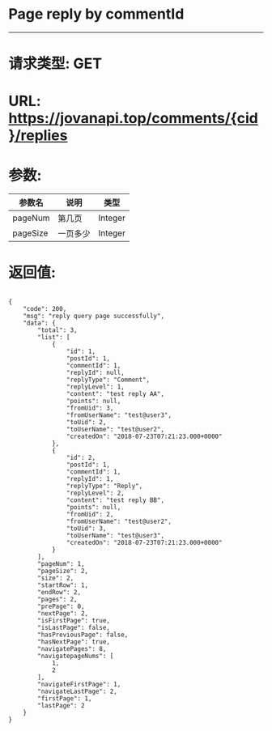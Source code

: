 # Page reply by commentId
---
# 请求类型: GET
# URL: https://jovanapi.top/comments/{cid}/replies
# 参数:
参数名 | 说明                   | 类型
----- |----------------------- | ----
pageNum | 第几页   | Integer
pageSize  | 一页多少        | Integer
# 返回值:
<pre><code>
{
    "code": 200,
    "msg": "reply query page successfully",
    "data": {
        "total": 3,
        "list": [
            {
                "id": 1,
                "postId": 1,
                "commentId": 1,
                "replyId": null,
                "replyType": "Comment",
                "replyLevel": 1,
                "content": "test reply AA",
                "points": null,
                "fromUid": 3,
                "fromUserName": "test@user3",
                "toUid": 2,
                "toUserName": "test@user2",
                "createdOn": "2018-07-23T07:21:23.000+0000"
            },
            {
                "id": 2,
                "postId": 1,
                "commentId": 1,
                "replyId": 1,
                "replyType": "Reply",
                "replyLevel": 2,
                "content": "test reply BB",
                "points": null,
                "fromUid": 2,
                "fromUserName": "test@user2",
                "toUid": 3,
                "toUserName": "test@user3",
                "createdOn": "2018-07-23T07:21:23.000+0000"
            }
        ],
        "pageNum": 1,
        "pageSize": 2,
        "size": 2,
        "startRow": 1,
        "endRow": 2,
        "pages": 2,
        "prePage": 0,
        "nextPage": 2,
        "isFirstPage": true,
        "isLastPage": false,
        "hasPreviousPage": false,
        "hasNextPage": true,
        "navigatePages": 8,
        "navigatepageNums": [
            1,
            2
        ],
        "navigateFirstPage": 1,
        "navigateLastPage": 2,
        "firstPage": 1,
        "lastPage": 2
    }
}
</code></pre>
